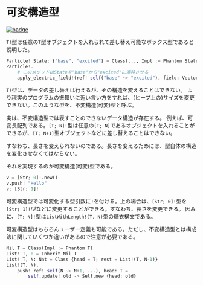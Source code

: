 # 可変構造型

[![badge](https://img.shields.io/endpoint.svg?url=https%3A%2F%2Fgezf7g7pd5.execute-api.ap-northeast-1.amazonaws.com%2Fdefault%2Fsource_up_to_date%3Fowner%3Derg-lang%26repos%3Derg%26ref%3Dmain%26path%3Ddoc/EN/syntax/type/advanced/mut_struct.md%26commit_hash%3Dc6eb78a44de48735213413b2a28569fdc10466d0)](https://gezf7g7pd5.execute-api.ap-northeast-1.amazonaws.com/default/source_up_to_date?owner=erg-lang&repos=erg&ref=main&path=doc/EN/syntax/type/advanced/mut_struct.md&commit_hash=c6eb78a44de48735213413b2a28569fdc10466d0)

`T!`型は任意の`T`型オブジェクトを入れられて差し替え可能なボックス型であると説明した。

```python
Particle! State: {"base", "excited"} = Class(..., Impl := Phantom State)
Particle!.
    # このメソッドはStateを"base"から"excited"に遷移させる
    apply_electric_field!(ref! self("base" ~> "excited"), field: Vector) = ...
```

`T!`型は、データの差し替えは行えるが、その構造を変えることはできない。
より現実のプログラムの振舞いに近い言い方をすれば、(ヒープ上の)サイズを変更できない。このような型を、不変構造(可変)型と呼ぶ。

実は、不変構造型では表すことのできないデータ構造が存在する。
例えば、可変長配列である。`[T; N]!`型は任意の`[T; N]`であるオブジェクトを入れることができるが、`[T; N+1]`型オブジェクトなどに差し替えることはできない。

すなわち、長さを変えられないのである。長さを変えるためには、型自体の構造を変化させなくてはならない。

それを実現するのが可変構造(可変)型である。

```python
v = [Str; 0]!.new()
v.push! "Hello"
v: [Str; 1]!
```

可変構造型では可変化する型引数に`!`を付ける。上の場合は、`[Str; 0]!`型を`[Str; 1]!`型などに変更することができる。すなわち、長さを変更できる。
因みに、`[T; N]!`型は`ListWithLength!(T, N)`型の糖衣構文である。

可変構造型はもちろんユーザー定義も可能である。ただし、不変構造型とは構成法に関していくつか違いがあるので注意が必要である。

```python
Nil T = Class(Impl := Phantom T)
List! T, 0 = Inherit Nil T
List! T, N: Nat = Class {head = T; rest = List!(T, N-1)}
List!(T, N).
    push! ref! self(N ~> N+1, ...), head: T =
        self.update! old -> Self.new {head; old}
```
